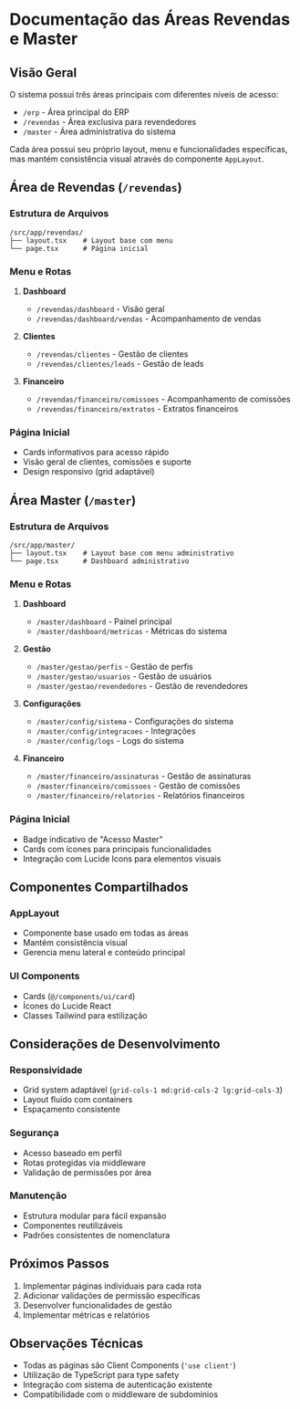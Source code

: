 # Documentação das Áreas Revendas e Master

## Visão Geral

O sistema possui três áreas principais com diferentes níveis de acesso:
- `/erp` - Área principal do ERP
- `/revendas` - Área exclusiva para revendedores
- `/master` - Área administrativa do sistema

Cada área possui seu próprio layout, menu e funcionalidades específicas, mas mantém consistência visual através do componente `AppLayout`.

## Área de Revendas (`/revendas`)

### Estrutura de Arquivos
```
/src/app/revendas/
├── layout.tsx    # Layout base com menu
└── page.tsx      # Página inicial
```

### Menu e Rotas
1. **Dashboard**
   - `/revendas/dashboard` - Visão geral
   - `/revendas/dashboard/vendas` - Acompanhamento de vendas

2. **Clientes**
   - `/revendas/clientes` - Gestão de clientes
   - `/revendas/clientes/leads` - Gestão de leads

3. **Financeiro**
   - `/revendas/financeiro/comissoes` - Acompanhamento de comissões
   - `/revendas/financeiro/extratos` - Extratos financeiros

### Página Inicial
- Cards informativos para acesso rápido
- Visão geral de clientes, comissões e suporte
- Design responsivo (grid adaptável)

## Área Master (`/master`)

### Estrutura de Arquivos
```
/src/app/master/
├── layout.tsx    # Layout base com menu administrativo
└── page.tsx      # Dashboard administrativo
```

### Menu e Rotas
1. **Dashboard**
   - `/master/dashboard` - Painel principal
   - `/master/dashboard/metricas` - Métricas do sistema

2. **Gestão**
   - `/master/gestao/perfis` - Gestão de perfis
   - `/master/gestao/usuarios` - Gestão de usuários
   - `/master/gestao/revendedores` - Gestão de revendedores

3. **Configurações**
   - `/master/config/sistema` - Configurações do sistema
   - `/master/config/integracoes` - Integrações
   - `/master/config/logs` - Logs do sistema

4. **Financeiro**
   - `/master/financeiro/assinaturas` - Gestão de assinaturas
   - `/master/financeiro/comissoes` - Gestão de comissões
   - `/master/financeiro/relatorios` - Relatórios financeiros

### Página Inicial
- Badge indicativo de "Acesso Master"
- Cards com ícones para principais funcionalidades
- Integração com Lucide Icons para elementos visuais

## Componentes Compartilhados

### AppLayout
- Componente base usado em todas as áreas
- Mantém consistência visual
- Gerencia menu lateral e conteúdo principal

### UI Components
- Cards (`@/components/ui/card`)
- Ícones do Lucide React
- Classes Tailwind para estilização

## Considerações de Desenvolvimento

### Responsividade
- Grid system adaptável (`grid-cols-1 md:grid-cols-2 lg:grid-cols-3`)
- Layout fluido com containers
- Espaçamento consistente

### Segurança
- Acesso baseado em perfil
- Rotas protegidas via middleware
- Validação de permissões por área

### Manutenção
- Estrutura modular para fácil expansão
- Componentes reutilizáveis
- Padrões consistentes de nomenclatura

## Próximos Passos

1. Implementar páginas individuais para cada rota
2. Adicionar validações de permissão específicas
3. Desenvolver funcionalidades de gestão
4. Implementar métricas e relatórios

## Observações Técnicas

- Todas as páginas são Client Components (`'use client'`)
- Utilização de TypeScript para type safety
- Integração com sistema de autenticação existente
- Compatibilidade com o middleware de subdomínios
